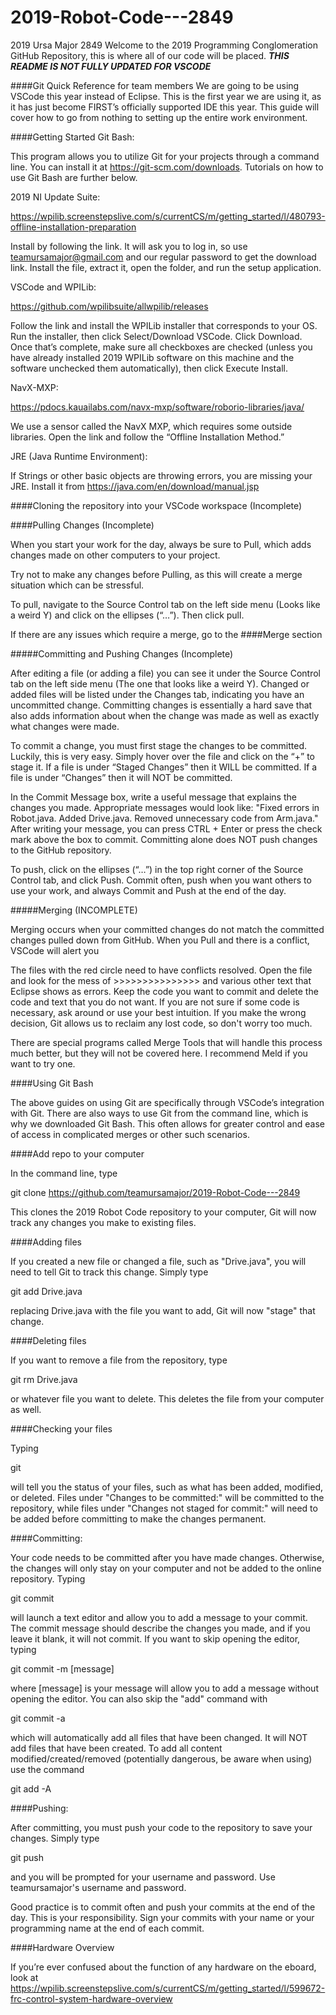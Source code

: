 # 2019-Robot-Code---2849
2019 Ursa Major 2849 Welcome to the 2019 Programming Conglomeration GitHub Repository, this is where all of our code will be placed.
***THIS README IS NOT FULLY UPDATED FOR VSCODE***

####Git Quick Reference for team members
We are going to be using VSCode this year instead of Eclipse. This is the first year we are using it, as it has just become FIRST’s officially supported IDE this year. This guide will cover how to go from nothing to setting up the entire work environment.

####Getting Started
Git Bash:

This program allows you to utilize Git for your projects through a command line. You can install it at https://git-scm.com/downloads. Tutorials on how to use Git Bash are further below.

2019 NI Update Suite:

https://wpilib.screenstepslive.com/s/currentCS/m/getting_started/l/480793-offline-installation-preparation

Install by following the link. It will ask you to log in, so use teamursamajor@gmail.com and our regular password to get the download link. Install the file, extract it, open the folder, and run the setup application.

VSCode and WPILib:

https://github.com/wpilibsuite/allwpilib/releases

Follow the link and install the WPILib installer that corresponds to your OS. Run the installer, then click Select/Download VSCode. Click Download. Once that’s complete, make sure all checkboxes are checked (unless you have already installed 2019 WPILib software on this machine and the software unchecked them automatically), then click Execute Install.

NavX-MXP:

https://pdocs.kauailabs.com/navx-mxp/software/roborio-libraries/java/

We use a sensor called the NavX MXP, which requires some outside libraries. Open the link and follow the “Offline Installation Method.” 

JRE (Java Runtime Environment): 

If Strings or other basic objects are throwing errors, you are missing your JRE. Install it from https://java.com/en/download/manual.jsp

####Cloning the repository into your VSCode workspace (Incomplete)

####Pulling Changes (Incomplete)

When you start your work for the day, always be sure to Pull, which adds changes made on other computers to your project.

Try not to make any changes before Pulling, as this will create a merge situation which can be stressful.

To pull, navigate to the Source Control tab on the left side menu (Looks like a weird Y) and click on the ellipses (“…”). Then click pull.

If there are any issues which require a merge, go to the ####Merge section

#####Committing and Pushing Changes (Incomplete)

After editing a file (or adding a file) you can see it under the Source Control tab on the left side menu (The one that looks like a weird Y). Changed or added files will be listed under the Changes tab, indicating you have an uncommitted change.
Committing changes is essentially a hard save that also adds information about when the change was made as well as exactly what changes were made.

To commit a change, you must first stage the changes to be committed. Luckily, this is very easy. Simply hover over the file and click on the “+” to stage it. If a file is under “Staged Changes” then it WILL be committed. If a file is under “Changes” then it will NOT be committed. 

In the Commit Message box, write a useful message that explains the changes you made. Appropriate messages would look like: "Fixed errors in Robot.java. Added Drive.java. Removed unnecessary code from Arm.java."
After writing your message, you can press CTRL + Enter or press the check mark above the box to commit. Committing alone does NOT push changes to the GitHub repository.

To push, click on the ellipses (“…”) in the top right corner of the Source Control tab, and click Push.
Commit often, push when you want others to use your work, and always Commit and Push at the end of the day.

#####Merging (INCOMPLETE)

Merging occurs when your committed changes do not match the committed changes pulled down from GitHub. When you Pull and there is a conflict, VSCode will alert you 

The files with the red circle need to have conflicts resolved. Open the file and look for the mess of >>>>>>>>>>>>>>> and various other text that Eclipse shows as errors. Keep the code you want to commit and delete the code and text that you do not want. If you are not sure if some code is necessary, ask around or use your best intuition. If you make the wrong decision, Git allows us to reclaim any lost code, so don't worry too much.

There are special programs called Merge Tools that will handle this process much better, but they will not be covered here. I recommend Meld if you want to try one.

####Using Git Bash

The above guides on using Git are specifically through VSCode’s integration with Git. There are also ways to use Git from the command line, which is why we downloaded Git Bash. This often allows for greater control and ease of access in complicated merges or other such scenarios.

####Add repo to your computer

In the command line, type

git clone https://github.com/teamursamajor/2019-Robot-Code---2849

This clones the 2019 Robot Code repository to your computer, Git will now track any changes you make to existing files.

####Adding files 

If you created a new file or changed a file, such as "Drive.java", you will need to tell Git to track this change. Simply type

git add Drive.java

replacing Drive.java with the file you want to add, Git will now "stage" that change.

####Deleting files 

If you want to remove a file from the repository, type

git rm Drive.java

or whatever file you want to delete. This deletes the file from your computer as well.

####Checking your files 

Typing

git 

will tell you the status of your files, such as what has been added, modified, or deleted. Files under "Changes to be committed:" will be committed to the repository, while files under "Changes not staged for commit:" will need to be added before committing to make the changes permanent.

####Committing:

Your code needs to be committed after you have made changes. Otherwise, the changes will only stay on your computer and not be added to the online repository. 
Typing

git commit

will launch a text editor and allow you to add a message to your commit. The commit message should describe the changes you made, and if you leave it blank, it will not commit. If you want to skip opening the editor, typing

git commit -m [message]

where [message] is your message will allow you to add a message without opening the editor. You can also skip the "add" command with

git commit -a

which will automatically add all files that have been changed. It will NOT add files that have been created. To add all content modified/created/removed (potentially dangerous, be aware when using) use the command

git add -A

####Pushing: 

After committing, you must push your code to the repository to save your changes. Simply type

git push

and you will be prompted for your username and password. Use teamursamajor's username and password.

Good practice is to commit often and push your commits at the end of the day. This is your responsibility. Sign your commits with your name or your programming name at the end of each commit.

####Hardware Overview

If you’re ever confused about the function of any hardware on the eboard, look at https://wpilib.screenstepslive.com/s/currentCS/m/getting_started/l/599672-frc-control-system-hardware-overview
